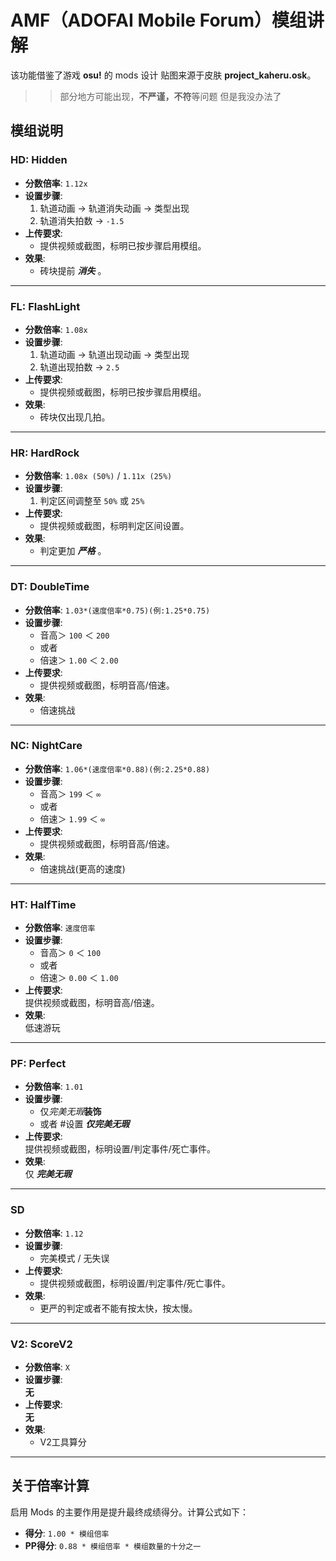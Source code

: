 # AMF（ADOFAI Mobile Forum）模组讲解

该功能借鉴了游戏 **osu!** 的 mods 设计
贴图来源于皮肤 **project_kaheru.osk**。
>> 部分地方可能出现，**不严谨，不符**等问题
>> 但是我没办法了

## 模组说明

### **HD: Hidden**
- **分数倍率**: `1.12x`
- **设置步骤**:  
  1. 轨道动画 → 轨道消失动画 → 类型出现  
  2. 轨道消失拍数 → `-1.5`  
- **上传要求**:  
  - 提供视频或截图，标明已按步骤启用模组。  
- **效果**:  
  - 砖块提前 ***消失*** 。

---

### **FL: FlashLight**
- **分数倍率**: `1.08x`
- **设置步骤**:  
  1. 轨道动画 → 轨道出现动画 → 类型出现  
  2. 轨道出现拍数 → `2.5`  
- **上传要求**:  
  - 提供视频或截图，标明已按步骤启用模组。  
- **效果**:  
  - 砖块仅出现几拍。

---

### **HR: HardRock**
- **分数倍率**: `1.08x (50%)` / `1.11x (25%)`  
- **设置步骤**:  
  1. 判定区间调整至 `50%` 或 `25%`  
- **上传要求**:  
  - 提供视频或截图，标明判定区间设置。  
- **效果**:  
  - 判定更加 ***严格*** 。

---

### **DT: DoubleTime**
- **分数倍率**: `1.03*(速度倍率*0.75)(例:1.25*0.75)`  
- **设置步骤**:  
  - 音高＞ `100` ＜ `200`  
  - 或者
  - 倍速＞ `1.00` ＜ `2.00`
- **上传要求**:  
  - 提供视频或截图，标明音高/倍速。
- **效果**:  
  - 倍速挑战

---
### **NC: NightCare**
- **分数倍率**: `1.06*(速度倍率*0.88)(例:2.25*0.88)`  
- **设置步骤**:  
  - 音高＞ `199` ＜ `∞`  
  - 或者
  - 倍速＞ `1.99` ＜ `∞`
- **上传要求**:  
  - 提供视频或截图，标明音高/倍速。
- **效果**:  
  - 倍速挑战(更高的速度)

---

### **HT: HalfTime**
- **分数倍率**: `速度倍率`  
- **设置步骤**:  
  - 音高＞ `0` ＜ `100`  
  - 或者
  - 倍速＞ `0.00` ＜ `1.00`
- **上传要求**:  
  提供视频或截图，标明音高/倍速。
- **效果**:  
  低速游玩

---

### **PF: Perfect**
- **分数倍率**: `1.01`  
- **设置步骤**:  
  - 仅*完美无瑕***装饰**
  - 或者
  #设置
  ***仅完美无瑕***
- **上传要求**:  
  提供视频或截图，标明设置/判定事件/死亡事件。
- **效果**:  
  仅 ***完美无瑕***

---

### **SD**
- **分数倍率**: `1.12`  
- **设置步骤**:  
  - 完美模式 / 无失误
- **上传要求**:  
  - 提供视频或截图，标明设置/判定事件/死亡事件。
- **效果**:  
  - 更严的判定或者不能有按太快，按太慢。

---

### **V2: ScoreV2**
- **分数倍率**: `X`  
- **设置步骤**:  
  **无**
- **上传要求**:  
  **无**
- **效果**:  
  - V2工具算分

---

## **关于倍率计算**

启用 Mods 的主要作用是提升最终成绩得分。计算公式如下：  
- **得分**: `1.00 * 模组倍率`  
- **PP得分**: `0.88 * 模组倍率 * 模组数量的十分之一`